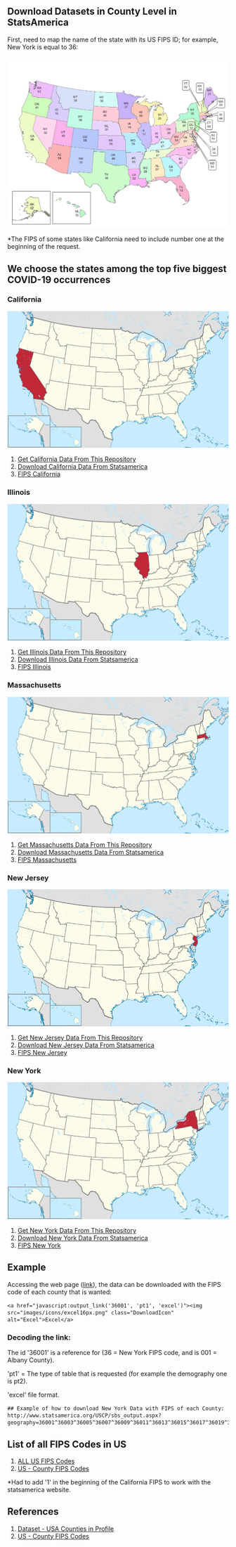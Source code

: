 
## Download Datasets in County Level in StatsAmerica

First, need to map the name of the state with its US FIPS ID; for example, New York is equal to 36:

![US FIPS](https://github.com/Adamantia/covid19-mit-teamd004/blob/master/statsamerica_dataset/images/us_fips.jpg?raw=true)

*The FIPS of some states like California need to include number one at the beginning of the request.

##  We choose the states among the top five biggest COVID-19 occurrences

### California 

![California in US map](https://github.com/Adamantia/covid19-mit-teamd004/blob/master/statsamerica_dataset/images/california.png?raw=true)

 1. [Get California Data From This Repository](https://raw.githubusercontent.com/Adamantia/covid19-mit-teamd004/master/statsamerica_dataset/datasets/dataset_california.xls)
 2. [Download California Data From Statsamerica](http://www.statsamerica.org/USCP/sbs_output.aspx?geography=06001%5E06003%5E06005%5E06007%5E06009%5E06011%5E06013%5E06015%5E06017%5E06019%5E06021%5E06023%5E06025%5E06027%5E06029%5E06031%5E06033%5E06035%5E06037%5E06039%5E06041%5E06043%5E06045%5E06047%5E06049%5E06051%5E06053%5E06055%5E06057%5E06059%5E06061%5E06063%5E06065%5E06067%5E06069%5E06071%5E06073%5E06075%5E06077%5E06079%5E06081%5E06083%5E06085%5E06087%5E06089%5E06091%5E06093%5E06095%5E06097%5E06099%5E06101%5E06103%5E06105%5E06107%5E06109%5E06111%5E06113%5E06115&output_style=excel)
 3. [FIPS California](https://raw.githubusercontent.com/Adamantia/covid19-mit-teamd004/master/statsamerica_dataset/fips/fips_california.txt)


### Illinois

![Illinois in US map](https://github.com/Adamantia/covid19-mit-teamd004/blob/master/statsamerica_dataset/images/illinois.png?raw=true)

 1. [Get Illinois Data From This Repository](https://raw.githubusercontent.com/Adamantia/covid19-mit-teamd004/master/statsamerica_dataset/datasets/dataset_illinois.xls)
 2. [Download Illinois Data From Statsamerica](http://www.statsamerica.org/USCP/sbs_output.aspx?geography=17001%5E17003%5E17005%5E17007%5E17009%5E17011%5E17013%5E17015%5E17017%5E17019%5E17021%5E17023%5E17025%5E17027%5E17029%5E17031%5E17033%5E17035%5E17037%5E17039%5E17041%5E17043%5E17045%5E17047%5E17049%5E17051%5E17053%5E17055%5E17057%5E17059%5E17061%5E17063%5E17065%5E17067%5E17069%5E17071%5E17073%5E17075%5E17077%5E17079%5E17081%5E17083%5E17085%5E17087%5E17089%5E17091%5E17093%5E17095%5E17097%5E17099%5E17101%5E17103%5E17105%5E17107%5E17109%5E17111%5E17113%5E17115%5E17117%5E17119%5E17121%5E17123%5E17125%5E17127%5E17129%5E17131%5E17133%5E17135%5E17137%5E17139%5E17141%5E17143%5E17145%5E17147%5E17149%5E17151%5E17153%5E17155%5E17157%5E17159%5E17161%5E17163%5E17165%5E17167%5E17169%5E17171%5E17173%5E17175%5E17177%5E17179%5E17181%5E17183%5E17185%5E17187%5E17189%5E17191%5E17193%5E17195%5E17197%5E17199%5E17201%5E17203&output_style=excel)
 3. [FIPS Illinois](https://raw.githubusercontent.com/Adamantia/covid19-mit-teamd004/master/statsamerica_dataset/fips/fips_illinois.txt)

### Massachusetts

![Massachusetts in US map](https://github.com/Adamantia/covid19-mit-teamd004/blob/master/statsamerica_dataset/images/massachusetts.png?raw=true)

 1. [Get Massachusetts Data From This Repository](https://raw.githubusercontent.com/Adamantia/covid19-mit-teamd004/master/statsamerica_dataset/datasets/dataset_massachusetts.xls)
 2. [Download Massachusetts Data From Statsamerica](http://www.statsamerica.org/USCP/sbs_output.aspx?geography=25001%5E25003%5E25005%5E25007%5E25009%5E25011%5E25013%5E25015%5E25017%5E25019%5E25021%5E25023%5E25025%5E25027&output_style=excel)
 3. [FIPS Massachusetts ](https://raw.githubusercontent.com/Adamantia/covid19-mit-teamd004/master/statsamerica_dataset/fips/fips_massachusetts.txt)

### New Jersey

![New Jersey in US map](https://github.com/Adamantia/covid19-mit-teamd004/blob/master/statsamerica_dataset/images/new_jersey.png?raw=true)

 1. [Get New Jersey Data From This Repository](https://raw.githubusercontent.com/Adamantia/covid19-mit-teamd004/master/statsamerica_dataset/datasets/dataset_new_jersey.xls)
 2. [Download New Jersey Data From Statsamerica](http://www.statsamerica.org/USCP/sbs_output.aspx?geography=34001%5E34003%5E34005%5E34007%5E34009%5E34011%5E34013%5E34015%5E34017%5E34019%5E34021%5E34023%5E34025%5E34027%5E34029%5E34031%5E34033%5E34035%5E34037%5E34039%5E34041&output_style=excel)
 3. [FIPS New Jersey](https://raw.githubusercontent.com/Adamantia/covid19-mit-teamd004/master/statsamerica_dataset/fips/fips_new_jersey.txt)

### New York

![New York in US map](https://github.com/Adamantia/covid19-mit-teamd004/blob/master/statsamerica_dataset/images/new_york.png?raw=true)

 1. [Get New York Data From This Repository](https://raw.githubusercontent.com/Adamantia/covid19-mit-teamd004/master/statsamerica_dataset/datasets/dataset_new_york.xls)
 2. [Download New York Data From Statsamerica](http://www.statsamerica.org/USCP/sbs_output.aspx?geography=36001%5E36003%5E36005%5E36007%5E36009%5E36011%5E36013%5E36015%5E36017%5E36019%5E36021%5E36023%5E36025%5E36027%5E36029%5E36031%5E36033%5E36035%5E36037%5E36039%5E36041%5E36043%5E36045%5E36047%5E36049%5E36051%5E36053%5E36055%5E36057%5E36059%5E36061%5E36063%5E36065%5E36067%5E36069%5E36071%5E36073%5E36075%5E36077%5E36079%5E36081%5E36083%5E36085%5E36087%5E36089%5E36091%5E36093%5E36095%5E36097%5E36099%5E36101%5E36103%5E36105%5E36107%5E36109%5E36111%5E36113%5E36115%5E36117%5E36119%5E36121%5E36123&output_style=excel)
 3. [FIPS New York](https://raw.githubusercontent.com/Adamantia/covid19-mit-teamd004/master/statsamerica_dataset/fips/fips_new_york.txt)

## Example

Accessing the web page ([link](http://www.statsamerica.org/uscp/)), the data can be downloaded with the FIPS code of each county that is wanted:

    <a href="javascript:output_link('36001', 'pt1', 'excel')"><img src="images/icons/excel16px.png" class="DownloadIcon" alt="Excel">Excel</a>  

### Decoding the link:

The id '36001' is a reference for (36 = New York FIPS code, and is 001 = Albany County).

'pt1' = The type of table that is requested (for example the demography one is pt2).

'excel' file format.


    ## Example of how to download New York Data with FIPS of each County:
    http://www.statsamerica.org/USCP/sbs_output.aspx?geography=36001^36003^36005^36007^36009^36011^36013^36015^36017^36019^36021^36023^36025^36027^36029^36031^36033^36035^36037^36039^36041^36043^36045^36047^36049^36051^36053^36055^36057^36059^36061^36063^36065^36067^36069^36071^36073^36075^36077^36079^36081^36083^36085^36087^36089^36091^36093^36095^36097^36099^36101^36103^36105^36107^36109^36111^36113^36115^36117^36119^36121^36123&output_style=excel


## List of all FIPS Codes in US

 1. [ALL US FIPS Codes](https://raw.githubusercontent.com/Adamantia/covid19-mit-teamd004/master/statsamerica_dataset/fips/fips_all_codes.txt)
 2. [US - County FIPS Codes](https://www.nrcs.usda.gov/wps/portal/nrcs/detail/national/home/?cid=nrcs143_013697)

*Had to add '1' in the beginning of the California FIPS to work with the statsamerica website.

## References

 1. [Dataset - USA Counties in Profile](http://www.statsamerica.org/uscp/)
 2. [US - County FIPS Codes](https://www.nrcs.usda.gov/wps/portal/nrcs/detail/national/home/?cid=nrcs143_013697)
